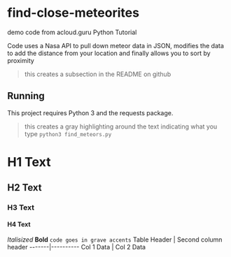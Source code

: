 # find-close-meteorites
demo code from acloud.guru Python Tutorial

Code uses a Nasa API to pull down meteor data in JSON, modifies the data to add the distance from your location and finally allows you to sort by proximity 


> this creates a subsection in the README on github
## Running
This project requires Python 3 and the requests package.

> this creates a gray highlighting around the text indicating what you type
`python3 find_meteors.py`

# H1 Text
## H2 Text
### H3 Text
#### H4 Text
*Italisized* 
**Bold** 
`code goes in grave accents` 
Table Header | Second column header
-------|----------
Col 1 Data | Col 2 Data
